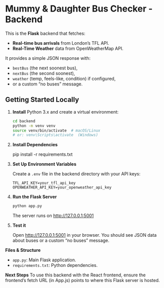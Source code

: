 # Mummy & Daughter Bus Checker - Backend

This is the **Flask** backend that fetches:
- **Real-time bus arrivals** from London’s TFL API.
- **Real-Time Weather** data from OpenWeatherMap API.

It provides a simple JSON response with:
- `bestBus` (the next soonest bus),
- `nextBus` (the second soonest),
- `weather` (temp, feels-like, condition) if configured,
- or a custom “no buses” message.

## Getting Started Locally

1. **Install** Python 3.x and create a virtual environment:

   ```bash
   cd backend
   python -m venv venv
   source venv/bin/activate  # macOS/Linux
   # or: venv\Scripts\activate  (Windows)

2. **Install Dependencies** 

   pip install -r requirements.txt

3. **Set Up Environment Variables**

   Create a `.env` file in the backend directory with your API keys:

   ```
   TFL_API_KEY=your_tfl_api_key
   OPENWEATHER_API_KEY=your_openweather_api_key
   ```

4. **Run the Flask Server**

   ```bash
   python app.py
   ```

   The server runs on http://127.0.0.1:5001

5. **Test it**

   Open http://127.0.0.1:5001 in your browser.
   You should see JSON data about buses or a custom “no buses” message.

**Files & Structure**
- `app.py`: Main Flask application.
- `requirements.txt`: Python dependencies.

**Next Steps**
To use this backend with the React frontend, ensure the frontend’s fetch URL (in App.js) points to where this Flask server is hosted.

